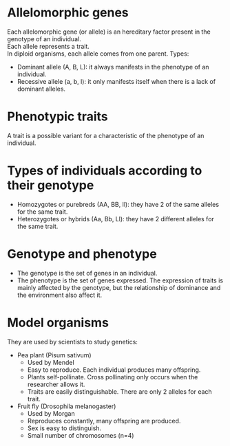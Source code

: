 # Allelomorphic genes
Each allelomorphic gene (or allele) is an hereditary factor present in the genotype of an individual.  
Each allele represents a trait.  
In diploid organisms, each allele comes from one parent.
Types:
- Dominant allele (A, B, L): it always manifests in the phenotype of an individual.
- Recessive allele (a, b, l): it only manifests itself when there is a lack of dominant alleles.

# Phenotypic traits
A trait is a possible variant for a characteristic of the phenotype of an individual.

# Types of individuals according to their genotype
- Homozygotes or purebreds (AA, BB, ll): they have 2 of the same alleles for the same trait.
- Heterozygotes or hybrids (Aa, Bb, Ll): they have 2 different alleles for the same trait.

# Genotype and phenotype
- The genotype is the set of genes in an individual.
- The phenotype is the set of genes expressed.
The expression of traits is mainly affected by the genotype, but the relationship of dominance and the environment also affect it.

# Model organisms
They are used by scientists to study genetics:
- Pea plant (Pisum sativum)
    - Used by Mendel
    - Easy to reproduce. Each individual produces many offspring.
    - Plants self-pollinate. Cross pollinating only occurs when the researcher allows it.
    - Traits are easily distinguishable. There are only 2 alleles for each trait.
- Fruit fly (Drosophila melanogaster)
    - Used by Morgan
    - Reproduces constantly, many offspring are produced.
    - Sex is easy to distinguish.
    - Small number of chromosomes (n=4)
